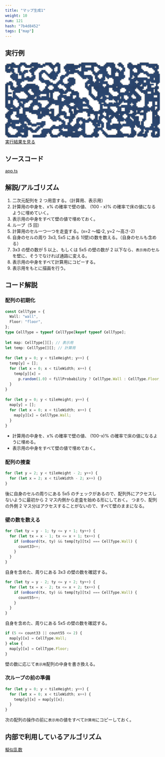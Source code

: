 ```yaml
---
title: "マップ生成1"
weight: 10
num: 121
hash: "7b4d8452"
tags: ["map"]
---
```


## 実行例

![](./static/images/7b4d8452/0.png)
[実行結果を見る](./static/play/7b4d8452/index.html)

## ソースコード

[app.ts](./static/code/7b4d8452/app.ts)

## 解説/アルゴリズム

1. 二次元配列を 2 つ用意する。（計算用、表示用）
1. 計算用の中身を、x% の確率で壁の値、 (100 - x)% の確率で床の値になるように埋めていく。
1. 表示用の中身をすべて壁の値で埋めておく。
1. ループ（5 回）
1. 計算用のセル一つ一つを走査する。(x=2 ～幅-2, y=2 ～高さ-2)
1. 自身のセルの周り 3x3, 5x5 にある 1(壁)の数を数える。（自身のセルも含める）
1. 3x3 の壁の数が 5 以上、もしくは 5x5 の壁の数が 2 以下なら、`表示用`のセルを壁に、そうでなければ通路に変える。
1. 表示用の中身をすべて計算用にコピーする。
1. 表示用をもとに描画を行う。

## コード解説

### 配列の初期化

```typescript
const CellType = {
  Wall: "wall",
  Floor: "floor",
};
type CellType = typeof CellType[keyof typeof CellType];

let map: CellType[][]; // 表示用
let temp: CellType[][]; // 計算用

for (let y = 0; y < tileHeight; y++) {
  temp[y] = [];
  for (let x = 0; x < tileWidth; x++) {
    temp[y][x] =
      p.random(1.0) < fillProbability ? CellType.Wall : CellType.Floor;
  }
}

for (let y = 0; y < tileHeight; y++) {
  map[y] = [];
  for (let x = 0; x < tileWidth; x++) {
    map[y][x] = CellType.Wall;
  }
}
```

- 計算用の中身を、x% の確率で壁の値、 (100-x)% の確率で床の値になるように埋める。
- 表示用の中身をすべて壁の値で埋めておく。

### 配列の捜査

```typescript
for (let y = 2; y < tileHeight - 2; y++) {
  for (let x = 2; x < tileWidth - 2; x++) {}
}
```

後に自身のセルの周りにある 5x5 のチェックがあるので、配列外にアクセスしないように最初から 2 マス内側から走査を始める形にしておく。
つまり、配列の外側 2 マス分はアクセスすることがないので、すべて壁のままになる。

### 壁の数を数える

```typescript
for (let ty = y - 1; ty <= y + 1; ty++) {
  for (let tx = x - 1; tx <= x + 1; tx++) {
    if (onBoard(tx, ty) && temp[ty][tx] === CellType.Wall) {
      count33++;
    }
  }
}
```

自身を含めた、周りにある 3x3 の壁の数を確認する。

```typescript
for (let ty = y - 2; ty <= y + 2; ty++) {
  for (let tx = x - 2; tx <= x + 2; tx++) {
    if (onBoard(tx, ty) && temp[ty][tx] === CellType.Wall) {
      count55++;
    }
  }
}
```

自身を含めた、周りにある 5x5 の壁の数を確認する。

```typescript
if (5 <= count33 || count55 <= 2) {
  map[y][x] = CellType.Wall;
} else {
  map[y][x] = CellType.Floor;
}
```

壁の数に応じて`表示用`配列の中身を書き換える。

### 次ループの前の準備

```typescript
for (let y = 0; y < tileHeight; y++) {
  for (let x = 0; x < tileWidth; x++) {
    temp[y][x] = map[y][x];
  }
}
```

次の配列の操作の前に`表示用`の値をすべて`計算用`にコピーしておく。

## 内部で利用しているアルゴリズム

[擬似乱数](/e14deb99)
